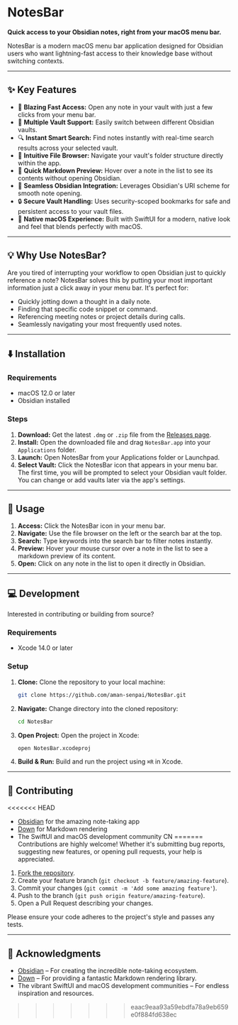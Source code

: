 # NotesBar

**Quick access to your Obsidian notes, right from your macOS menu bar.**

NotesBar is a modern macOS menu bar application designed for Obsidian users who want lightning-fast access to their knowledge base without switching contexts.

---

## ✨ Key Features

- 🚀 **Blazing Fast Access:** Open any note in your vault with just a few clicks from your menu bar.
- 📁 **Multiple Vault Support:** Easily switch between different Obsidian vaults.
- 🔍 **Instant Smart Search:** Find notes instantly with real-time search results across your selected vault.
- 📂 **Intuitive File Browser:** Navigate your vault's folder structure directly within the app.
- 👀 **Quick Markdown Preview:** Hover over a note in the list to see its contents without opening Obsidian.
- 🔗 **Seamless Obsidian Integration:** Leverages Obsidian's URI scheme for smooth note opening.
- 🔒 **Secure Vault Handling:** Uses security-scoped bookmarks for safe and persistent access to your vault files.
- 🎨 **Native macOS Experience:** Built with SwiftUI for a modern, native look and feel that blends perfectly with macOS.

---

## 💡 Why Use NotesBar?

Are you tired of interrupting your workflow to open Obsidian just to quickly reference a note? NotesBar solves this by putting your most important information just a click away in your menu bar. It's perfect for:

- Quickly jotting down a thought in a daily note.
- Finding that specific code snippet or command.
- Referencing meeting notes or project details during calls.
- Seamlessly navigating your most frequently used notes.

---

## ⬇️ Installation

### Requirements

- macOS 12.0 or later
- Obsidian installed

### Steps

1. **Download:** Get the latest `.dmg` or `.zip` file from the [Releases page](https://github.com/aman-senpai/NotesBar/releases).
2. **Install:** Open the downloaded file and drag `NotesBar.app` into your `Applications` folder.
3. **Launch:** Open NotesBar from your Applications folder or Launchpad.
4. **Select Vault:** Click the NotesBar icon that appears in your menu bar. The first time, you will be prompted to select your Obsidian vault folder. You can change or add vaults later via the app's settings.

---

## 🚀 Usage

1. **Access:** Click the NotesBar icon in your menu bar.
2. **Navigate:** Use the file browser on the left or the search bar at the top.
3. **Search:** Type keywords into the search bar to filter notes instantly.
4. **Preview:** Hover your mouse cursor over a note in the list to see a markdown preview of its content.
5. **Open:** Click on any note in the list to open it directly in Obsidian.

---

## 💻 Development

Interested in contributing or building from source?

### Requirements

- Xcode 14.0 or later

### Setup

1. **Clone:** Clone the repository to your local machine:
    ```bash
    git clone https://github.com/aman-senpai/NotesBar.git
    ```
2. **Navigate:** Change directory into the cloned repository:
    ```bash
    cd NotesBar
    ```
3. **Open Project:** Open the project in Xcode:
    ```bash
    open NotesBar.xcodeproj
    ```
4. **Build & Run:** Build and run the project using `⌘R` in Xcode.

---

## 🙌 Contributing

<<<<<<< HEAD
- [Obsidian](https://obsidian.md/) for the amazing note-taking app
- [Down](https://github.com/johnxnguyen/Down) for Markdown rendering
- The SwiftUI and macOS development community CN
=======
Contributions are highly welcome! Whether it's submitting bug reports, suggesting new features, or opening pull requests, your help is appreciated.

1. [Fork the repository](https://github.com/aman-senpai/NotesBar/fork).
2. Create your feature branch (`git checkout -b feature/amazing-feature`).
3. Commit your changes (`git commit -m 'Add some amazing feature'`).
4. Push to the branch (`git push origin feature/amazing-feature`).
5. Open a Pull Request describing your changes.

Please ensure your code adheres to the project's style and passes any tests.

---

## 🙏 Acknowledgments

- [Obsidian](https://obsidian.md/) – For creating the incredible note-taking ecosystem.
- [Down](https://github.com/johnxnguyen/Down) – For providing a fantastic Markdown rendering library.
- The vibrant SwiftUI and macOS development communities – For endless inspiration and resources.
>>>>>>> eaac9eaa93a59ebdfa78a9eb659e0f884fd638ec
